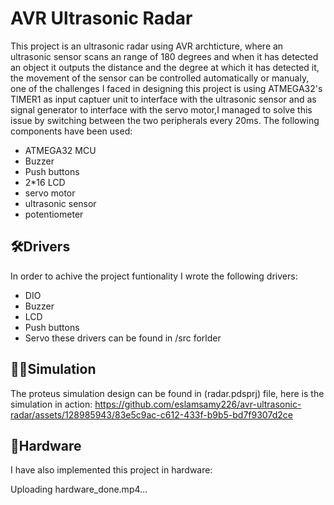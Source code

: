 # AVR Ultrasonic Radar
This project is an ultrasonic radar using AVR archticture, where an ultrasonic sensor scans an range of 180 degrees and when it has detected an object it outputs the 
distance and the degree at which it has detected it, the movement of the sensor can be controlled automatically or manualy, one of the challenges I faced in designing
this project is using ATMEGA32's TIMER1 as input captuer unit to interface with the ultrasonic sensor and as signal generator to interface with the servo motor,I managed
to solve this issue by switching between the two peripherals every 20ms. 
 The following components have been used:
 * ATMEGA32 MCU
 * Buzzer
 * Push buttons
 * 2*16 LCD
 * servo motor
 * ultrasonic sensor
 * potentiometer

## 🛠️Drivers
In order to achive the project funtionality I wrote the following drivers:
* DIO
* Buzzer
* LCD
* Push buttons
* Servo 
these drivers can be found in /src forlder

## 👨‍💻Simulation
The proteus simulation design can be found in (radar.pdsprj) file, here is the simulation in action:
https://github.com/eslamsamy226/avr-ultrasonic-radar/assets/128985943/83e5c9ac-c612-433f-b9b5-bd7f9307d2ce

## 🔳Hardware
I have also implemented this project in hardware:

Uploading hardware_done.mp4…



